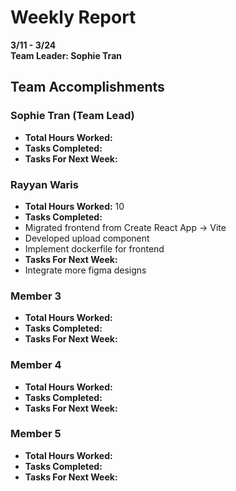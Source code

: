 # Weekly Report  
**3/11 - 3/24**  
**Team Leader: Sophie Tran**

## Team Accomplishments  
### Sophie Tran (Team Lead)
- **Total Hours Worked:**
- **Tasks Completed:**
- **Tasks For Next Week:**

### Rayyan Waris
- **Total Hours Worked:** 10
- **Tasks Completed:**
 - Migrated frontend from Create React App -> Vite
 - Developed upload component
 - Implement dockerfile for frontend 
- **Tasks For Next Week:**
 - Integrate more figma designs

### Member 3
- **Total Hours Worked:**
- **Tasks Completed:**
- **Tasks For Next Week:**

### Member 4
- **Total Hours Worked:**
- **Tasks Completed:**
- **Tasks For Next Week:**

### Member 5
- **Total Hours Worked:**
- **Tasks Completed:**
- **Tasks For Next Week:**
